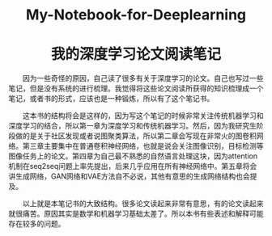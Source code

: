 # <center>My-Notebook-for-Deeplearning<center>
# <center>我的深度学习论文阅读笔记<center>

&emsp;&emsp;因为一些奇怪的原因，自己读了很多有关于深度学习的论文。自己也写过一些笔记，但是没有系统的进行梳理。我觉得将这些论文阅读所获得的知识梳理成一个笔记，或者书的形式，应该也是一种锻炼，所以有了这个笔记书。

&emsp;&emsp;这本书的结构将会是这样的，因为写这个笔记的时候非常关注传统机器学习和深度学习的结合，所以第一章为深度学习和传统机器学习。然后，因为我研究生阶段做的是关于社区发现或者说图聚类算法，所以第二章会写现在非常火的图卷积网络。第三章主要集中在普通卷积神经网络，也就是说会关注图像识别，目标检测等图像任务上的论文。第四章为自己最不熟悉的自然语言处理这块，因为attention机制在seq2seq问题上率先提出，后来几乎应用在所有神经网络中。第五章将会讲生成网络，GAN网络和VAE方法自不必说，其他有意思的生成网络结构也会提及。

&emsp;&emsp;以上就是本笔记书的大致结构。很多论文读起来非常有意思，有的论文读起来就很痛苦。原因其实是数学和机器学习基础太差了。所以本书有些表述和解释可能存在较多的问题。